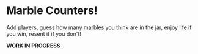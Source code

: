 # Marble Counters!

Add players, guess how many marbles you think are in the jar, enjoy life if you win, resent it if you don't!

**WORK IN PROGRESS**